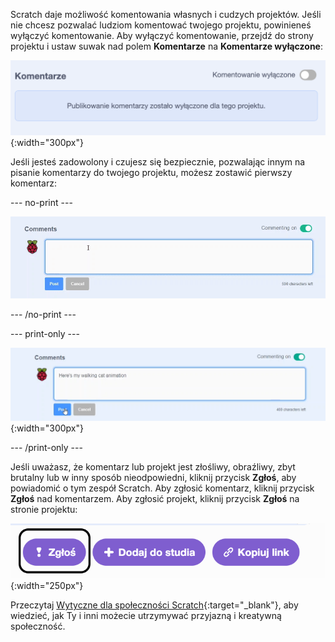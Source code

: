 Scratch daje możliwość komentowania własnych i cudzych projektów. Jeśli nie chcesz pozwalać ludziom komentować twojego projektu, powinieneś wyłączyć komentowanie. Aby wyłączyć komentowanie, przejdź do strony projektu i ustaw suwak nad polem **Komentarze** na **Komentarze wyłączone**:

![Suwak nad polem „Komentarze” znajduje się w pozycji „Komentowanie wyłączone”. Wyświetlany jest komunikat o treści "Przepraszamy, publikowanie komentarzy zostało wyłączone dla tego projektu."](images/comments-off.png){:width="300px"}

Jeśli jesteś zadowolony i czujesz się bezpiecznie, pozwalając innym na pisanie komentarzy do twojego projektu, możesz zostawić pierwszy komentarz:

--- no-print ---

![Wpisz "Oto animacja mojego chodzącego kota" w polu „Komentarze”, a następnie kliknij niebieski przycisk „Opublikuj” pod komentarzem, aby go opublikować. Suwak nad polem „Komentarze” znajduje się w pozycji „Komentowanie włączone”.](images/add_comments.gif)

--- /no-print ---

--- print-only ---

![Kliknij niebieski przycisk „Opublikuj” pod komentarzem, aby go opublikować. Suwak nad polem „Komentarze” znajduje się w pozycji „Komentowanie włączone”.](images/add_comments.png){:width="300px"}

--- /print-only ---

Jeśli uważasz, że komentarz lub projekt jest złośliwy, obraźliwy, zbyt brutalny lub w inny sposób nieodpowiedni, kliknij przycisk **Zgłoś**, aby powiadomić o tym zespół Scratch. Aby zgłosić komentarz, kliknij przycisk **Zgłoś** nad komentarzem. Aby zgłosić projekt, kliknij przycisk **Zgłoś** na stronie projektu:

![Podświetlony przycisk „Zgłoś”.](images/add_report.png){:width="250px"}

Przeczytaj [Wytyczne dla społeczności Scratch](https://scratch.mit.edu/community_guidelines){:target="_blank"}, aby wiedzieć, jak Ty i inni możecie utrzymywać przyjazną i kreatywną społeczność.
